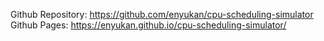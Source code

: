 Github Repository: https://github.com/enyukan/cpu-scheduling-simulator 
<br/>
Github Pages: https://enyukan.github.io/cpu-scheduling-simulator/
